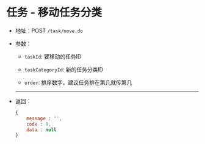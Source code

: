 任务 - 移动任务分类
===

- 地址：POST `/task/move.do`

- 参数：

	- `taskId`: 要移动的任务ID

	- `taskCategoryId`: 新的任务分类ID

	- `order`: 排序数字，建议任务排在第几就传第几
	
	---

- 返回：

	```js
	{
		message : '',
		code : 0,
		data : null
	}
	```